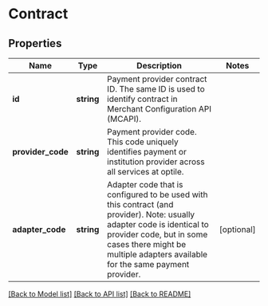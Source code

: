 # Contract

## Properties
Name | Type | Description | Notes
------------ | ------------- | ------------- | -------------
**id** | **string** | Payment provider contract ID. The same ID is used to identify contract in Merchant Configuration API (MCAPI). | 
**provider_code** | **string** | Payment provider code. This code uniquely identifies payment or institution provider across all services at optile. | 
**adapter_code** | **string** | Adapter code that is configured to be used with this contract (and provider).  Note: usually adapter code is identical to provider code, but in some cases there might be multiple adapters available for the same payment provider. | [optional] 

[[Back to Model list]](../README.md#documentation-for-models) [[Back to API list]](../README.md#documentation-for-api-endpoints) [[Back to README]](../README.md)


